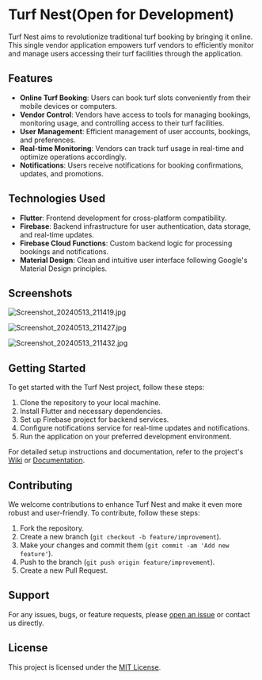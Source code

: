 # Turf Nest(Open for Development)

Turf Nest aims to revolutionize traditional turf booking by bringing it online. 
This single vendor application empowers turf vendors to efficiently monitor and manage users accessing their turf facilities through the application.

## Features

- **Online Turf Booking**: Users can book turf slots conveniently from their mobile devices or computers.
- **Vendor Control**: Vendors have access to tools for managing bookings, monitoring usage, and controlling access to their turf facilities.
- **User Management**: Efficient management of user accounts, bookings, and preferences.
- **Real-time Monitoring**: Vendors can track turf usage in real-time and optimize operations accordingly.
- **Notifications**: Users receive notifications for booking confirmations, updates, and promotions.

## Technologies Used

- **Flutter**: Frontend development for cross-platform compatibility.
- **Firebase**: Backend infrastructure for user authentication, data storage, and real-time updates.
- **Firebase Cloud Functions**: Custom backend logic for processing bookings and notifications.
- **Material Design**: Clean and intuitive user interface following Google's Material Design principles.

## Screenshots
![Screenshot_20240513_211419.jpg](https://github.com/AswinAzikar/TurfNest/assets/65263396/f5ad5444-d793-41d5-9312-40d999ead3f1)

![Screenshot_20240513_211427.jpg](https://github.com/AswinAzikar/TurfNest/assets/65263396/14953ad5-a326-4a8a-83eb-b0aad909a264)

![Screenshot_20240513_211432.jpg](https://github.com/AswinAzikar/TurfNest/assets/65263396/ffe0ffd2-677c-47df-97bb-4037e85007f8)




## Getting Started

To get started with the Turf Nest project, follow these steps:

1. Clone the repository to your local machine.
2. Install Flutter and necessary dependencies.
3. Set up Firebase project for backend services.
4. Configure notifications service for real-time updates and notifications.
5. Run the application on your preferred development environment.

For detailed setup instructions and documentation, refer to the project's [Wiki](link-to-wiki) or [Documentation](link-to-docs).

## Contributing

We welcome contributions to enhance Turf Nest and make it even more robust and user-friendly. To contribute, follow these steps:

1. Fork the repository.
2. Create a new branch (`git checkout -b feature/improvement`).
3. Make your changes and commit them (`git commit -am 'Add new feature'`).
4. Push to the branch (`git push origin feature/improvement`).
5. Create a new Pull Request.

## Support

For any issues, bugs, or feature requests, please [open an issue](link-to-issues) or contact us directly.

## License

This project is licensed under the [MIT License](link-to-license).
